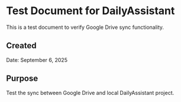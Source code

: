 # Test Document for DailyAssistant

This is a test document to verify Google Drive sync functionality.

## Created
Date: September 6, 2025

## Purpose
Test the sync between Google Drive and local DailyAssistant project.
